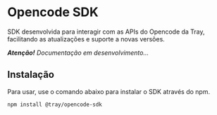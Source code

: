 # Opencode SDK

SDK desenvolvida para interagir com as APIs do Opencode da Tray, facilitando as atualizações e suporte a novas versões.

_**Atenção!** Documentação em desenvolvimento..._

## Instalação

Para usar, use o comando abaixo para instalar o SDK através do npm.

```shell
npm install @tray/opencode-sdk
```
